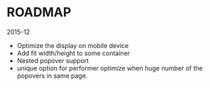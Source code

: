 # ROADMAP

2015-12

* Optimize the display on mobile device
* Add fit width/height to some container
* Nested popover support
* unique option for performer optimize when huge number of the popovers in same page.

